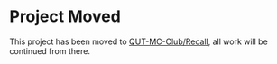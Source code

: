 # Project Moved
This project has been moved to [QUT-MC-Club/Recall](https://github.com/QUT-MC-Club/Recall/tree/1.21.5), all work will be continued from there.
